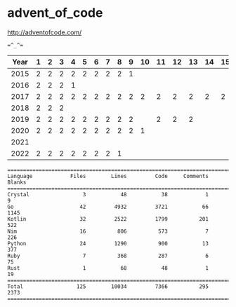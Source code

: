 # advent_of_code

<http://adventofcode.com/>

`=^_^=`

| Year  | 1 | 2 | 3 | 4 | 5 | 6 | 7 | 8 | 9 | 10 | 11 | 12 | 13 | 14 | 15 | 16 | 17 | 18 | 19 | 20 | 21 | 22 | 23 | 24 | 25 |
|-------|---|---|---|---|---|---|---|---|---|----|----|----|----|----|----|----|----|----|----|----|----|----|----|----|----|
| 2015  | 2 | 2 | 2 | 2 | 2 | 2 | 2 | 2 | 1 |    |    |    |    |    |    |    |    |    |    |    |    |    |    |    |    |
| 2016  | 2 | 2 | 2 | 1 |   |   |   |   |   |    |    |    |    |    |    |    |    |    |    |    |    |    |    |    |    |
| 2017  | 2 | 2 | 2 | 2 | 2 | 2 | 2 | 2 | 2 | 2  | 2  | 2  | 2  | 2  | 2  | 1  |    |    |    |    |    |    |    |    |    |
| 2018  | 2 | 2 | 2 |   |   |   |   |   |   |    |    |    |    |    |    |    |    |    |    |    |    |    |    |    |    |
| 2019  | 2 | 2 | 2 | 2 | 2 | 2 | 2 | 2 | 2 |    | 2  | 2  | 2  |    |    |    |    |    |    |    |    |    |    |    |    |
| 2020  | 2 | 2 | 2 | 2 | 2 | 2 | 2 | 2 | 2 | 1  |    |    |    |    |    |    |    |    |    |    |    |    |    |    |    |
| 2021  |   |   |   |   |   |   |   |   |   |    |    |    |    |    |    |    |    |    |    |    |    |    |    |    |    |
| 2022  | 2 | 2 | 2 | 2 | 2 | 2 | 2 | 1 |   |    |    |    |    |    |    |    |    |    |    |    |    |    |    |    |    |

```
===============================================================================
Language            Files        Lines         Code     Comments       Blanks
===============================================================================
Crystal                 3           48           38            1            9
Go                     42         4932         3721           66         1145
Kotlin                 32         2522         1799          201          522
Nim                    16          806          573            7          226
Python                 24         1290          900           13          377
Ruby                    7          368          287            6           75
Rust                    1           68           48            1           19
===============================================================================
Total                 125        10034         7366          295         2373
===============================================================================
```
